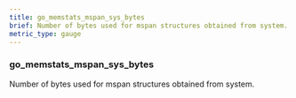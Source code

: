 ```yaml
---
title: go_memstats_mspan_sys_bytes
brief: Number of bytes used for mspan structures obtained from system.
metric_type: gauge
---
```

### go_memstats_mspan_sys_bytes

Number of bytes used for mspan structures obtained from system.